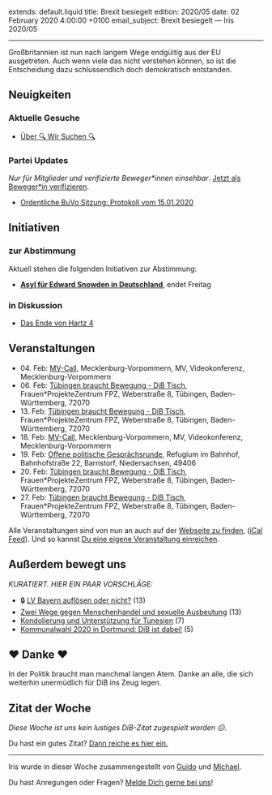 
extends: default.liquid
title: Brexit besiegelt
edition: 2020/05
date: 02 February 2020 4:00:00 +0100
email_subject: Brexit besiegelt — Iris 2020/05

---
Großbritannien ist nun nach langem Wege endgültig aus der EU ausgetreten. Auch wenn viele das nicht verstehen können, so ist die Entscheidung dazu schlussendlich doch demokratisch entstanden.

## Neuigkeiten


### Aktuelle Gesuche

 - [Über 🔍 Wir Suchen 🔍](https://marktplatz.bewegung.jetzt/t/ueber-wir-suchen/8837)

### Partei Updates

_Nur für Mitglieder und verifizierte Beweger\*innen einsehbar_. [Jetzt als Beweger\*in verifizieren](https://bewegung.jetzt/bewegerin-werden/).

 - [Ordentliche BuVo Sitzung: Protokoll vom 15.01.2020](https://marktplatz.bewegung.jetzt/t/ordentliche-buvo-sitzung-protokoll-vom-15-01-2020/33260)

## Initiativen

### zur Abstimmung
Aktuell stehen die folgenden Initiativen zur Abstimmung:

 - **[Asyl für Edward Snowden in Deutschland](https://abstimmen.bewegung.jetzt/initiative/291-asyl-fur-edward-snowden-in-deutschland)**, endet Freitag

### in Diskussion
 - [Das Ende von Hartz 4](https://abstimmen.bewegung.jetzt/initiative/296-das-ende-von-hartz-4)


## Veranstaltungen

 - 04.&nbsp;Feb: [MV-Call](https://bewegung.jetzt/veranstaltungen/mv-call/), Mecklenburg-Vorpommern, MV, Videokonferenz, Mecklenburg-Vorpommern
 - 06.&nbsp;Feb: [Tübingen braucht Bewegung - DiB Tisch](https://bewegung.jetzt/veranstaltungen/tuebingen-braucht-bewegung-dib-tisch-2-2020-02-06/), Frauen*ProjekteZentrum FPZ, Weberstraße 8, Tübingen, Baden-Württemberg, 72070
 - 13.&nbsp;Feb: [Tübingen braucht Bewegung - DiB Tisch](https://bewegung.jetzt/veranstaltungen/tuebingen-braucht-bewegung-dib-tisch-2-2020-02-13/), Frauen*ProjekteZentrum FPZ, Weberstraße 8, Tübingen, Baden-Württemberg, 72070
 - 18.&nbsp;Feb: [MV-Call](https://bewegung.jetzt/veranstaltungen/mv-call/), Mecklenburg-Vorpommern, MV, Videokonferenz, Mecklenburg-Vorpommern
 - 19.&nbsp;Feb: [Offene politische Gesprächsrunde](https://bewegung.jetzt/veranstaltungen/offene-politische-gespraechsrunde-2020-02-19/), Refugium im Bahnhof, Bahnhofstraße 22, Barnstorf, Niedersachsen, 49406
 - 20.&nbsp;Feb: [Tübingen braucht Bewegung - DiB Tisch](https://bewegung.jetzt/veranstaltungen/tuebingen-braucht-bewegung-dib-tisch-2-2020-02-20/), Frauen*ProjekteZentrum FPZ, Weberstraße 8, Tübingen, Baden-Württemberg, 72070
 - 27.&nbsp;Feb: [Tübingen braucht Bewegung - DiB Tisch](https://bewegung.jetzt/veranstaltungen/tuebingen-braucht-bewegung-dib-tisch-2-2020-02-27/), Frauen*ProjekteZentrum FPZ, Weberstraße 8, Tübingen, Baden-Württemberg, 72070


Alle Veranstaltungen sind von nun an auch auf der [Webseite zu finden](https://bewegung.jetzt/veranstaltungen/), ([iCal Feed](https://bewegung.jetzt/?ical=1)). Und so kannst [Du eine eigene Veranstaltung einreichen](https://marktplatz.bewegung.jetzt/t/eine-veranstaltung-auf-der-webseite-einreichen/21379).


## Außerdem bewegt uns

_KURATIERT. HIER EIN PAAR VORSCHLÄGE:_
 - 🔒 [LV Bayern auflösen oder nicht?](https://marktplatz.bewegung.jetzt/t/lv-bayern-aufloesen-oder-nicht/33505) (13)
 - [Zwei Wege gegen Menschenhandel und sexuelle Ausbeutung](https://marktplatz.bewegung.jetzt/t/zwei-wege-gegen-menschenhandel-und-sexuelle-ausbeutung/33468) (13)
 - [Kondolierung und Unterstützung für Tunesien](https://marktplatz.bewegung.jetzt/t/kondolierung-und-unterstuetzung-fuer-tunesien/33487) (7)
 - [Kommunalwahl 2020 in Dortmund: DiB ist dabei!](https://marktplatz.bewegung.jetzt/t/kommunalwahl-2020-in-dortmund-dib-ist-dabei/33482) (5)

## ❤️ Danke ❤️
In der Politik braucht man manchmal langen Atem. Danke an alle, die sich weiterhin unermüdlich für DiB ins Zeug legen.

## Zitat der Woche
_Diese Woche ist uns kein lustiges DiB-Zitat zugespielt worden ☹._

Du hast ein gutes Zitat? [Dann reiche es hier ein.](https://marktplatz.bewegung.jetzt/t/lustige-dib-zitate/10175)


---

Iris wurde in dieser Woche zusammengestellt von [Guido](https://marktplatz.bewegung.jetzt/u/Guido/) und [Michael](https://marktplatz.bewegung.jetzt/u/MichaelVoss/).

Du hast Anregungen oder Fragen? [Melde Dich gerne bei uns](https://marktplatz.bewegung.jetzt/t/neu-iris-die-woechtliche-zusammenfasssung-zum-sonntagsbrunch/10990)!

